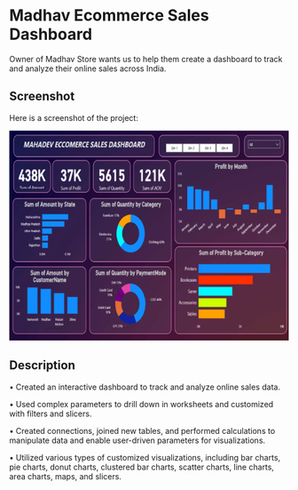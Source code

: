 # Madhav Ecommerce Sales Dashboard

Owner of Madhav Store wants us to help them create a dashboard to track and analyze their online sales across India. 

## Screenshot

Here is a screenshot of the project:

![Project Screenshot](./BI_pro_1.png)

## Description

• Created an interactive dashboard to track and analyze online sales data.

• Used complex parameters to drill down in worksheets and customized with filters and slicers.

• Created connections, joined new tables, and performed calculations to manipulate data and enable user-driven parameters for visualizations.

• Utilized various types of customized visualizations, including bar charts, pie charts, donut charts, clustered bar charts, scatter charts, line charts, area charts, maps, and slicers.

